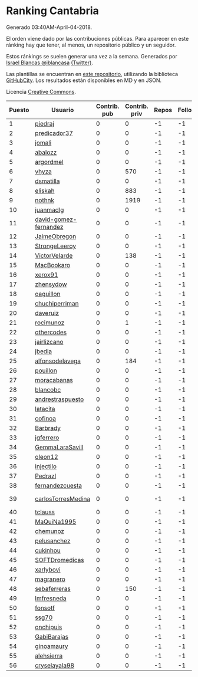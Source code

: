 # Ranking Cantabria

Generado 03:40AM-April-04-2018.

El orden viene dado por las contribuciones públicas. Para aparecer en este ránking hay que tener, al menos, un repositorio público y un seguidor.

Estos ránkings se suelen generar una vez a la semana. Generados por [Israel Blancas @iblancasa](https://github.com/iblancasa/) [(Twitter)](https://twitter.com/iblancasa).

Las plantillas se encuentran en [este repositorio](https://github.com/iblancasa/GH-Spanish-Ranking), utilizando la biblioteca [GitHubCity](https://github.com/iblancasa/GitHubCity). Los resultados están disponibles en MD y en JSON.

Licencia [Creative Commons](https://creativecommons.org/licenses/by/4.0/).

| Puesto   |  Usuario  | Contrib. pub | Contrib. priv |Repos| Followers | Desde |  Avatar  |
|----------|-----------|--------------|---------------|-----|-----------|-------|----------|
|1|[piedraj](https://github.com/piedraj)|0|0|-1|-1||![piedraj]()|
|2|[predicador37](https://github.com/predicador37)|0|0|-1|-1||![predicador37]()|
|3|[jomali](https://github.com/jomali)|0|0|-1|-1||![jomali]()|
|4|[abalozz](https://github.com/abalozz)|0|0|-1|-1||![abalozz]()|
|5|[argordmel](https://github.com/argordmel)|0|0|-1|-1||![argordmel]()|
|6|[vhyza](https://github.com/vhyza)|0|570|-1|-1||![vhyza]()|
|7|[dsmatilla](https://github.com/dsmatilla)|0|0|-1|-1||![dsmatilla]()|
|8|[eliskah](https://github.com/eliskah)|0|883|-1|-1||![eliskah]()|
|9|[nothnk](https://github.com/nothnk)|0|1919|-1|-1||![nothnk]()|
|10|[juanmadlg](https://github.com/juanmadlg)|0|0|-1|-1||![juanmadlg]()|
|11|[david-gomez-fernandez](https://github.com/david-gomez-fernandez)|0|0|-1|-1||![david-gomez-fernandez]()|
|12|[JaimeObregon](https://github.com/JaimeObregon)|0|0|-1|-1||![JaimeObregon]()|
|13|[StrongeLeeroy](https://github.com/StrongeLeeroy)|0|0|-1|-1||![StrongeLeeroy]()|
|14|[VictorVelarde](https://github.com/VictorVelarde)|0|138|-1|-1||![VictorVelarde]()|
|15|[MacBookaro](https://github.com/MacBookaro)|0|0|-1|-1||![MacBookaro]()|
|16|[xerox91](https://github.com/xerox91)|0|0|-1|-1||![xerox91]()|
|17|[zhensydow](https://github.com/zhensydow)|0|0|-1|-1||![zhensydow]()|
|18|[oaguillon](https://github.com/oaguillon)|0|0|-1|-1||![oaguillon]()|
|19|[chuchiperriman](https://github.com/chuchiperriman)|0|0|-1|-1||![chuchiperriman]()|
|20|[daveruiz](https://github.com/daveruiz)|0|0|-1|-1||![daveruiz]()|
|21|[rocimunoz](https://github.com/rocimunoz)|0|1|-1|-1||![rocimunoz]()|
|22|[othercodes](https://github.com/othercodes)|0|0|-1|-1||![othercodes]()|
|23|[jairlizcano](https://github.com/jairlizcano)|0|0|-1|-1||![jairlizcano]()|
|24|[jbedia](https://github.com/jbedia)|0|0|-1|-1||![jbedia]()|
|25|[alfonsodelavega](https://github.com/alfonsodelavega)|0|184|-1|-1||![alfonsodelavega]()|
|26|[pouillon](https://github.com/pouillon)|0|0|-1|-1||![pouillon]()|
|27|[moracabanas](https://github.com/moracabanas)|0|0|-1|-1||![moracabanas]()|
|28|[blancobc](https://github.com/blancobc)|0|0|-1|-1||![blancobc]()|
|29|[andrestraspuesto](https://github.com/andrestraspuesto)|0|0|-1|-1||![andrestraspuesto]()|
|30|[latacita](https://github.com/latacita)|0|0|-1|-1||![latacita]()|
|31|[cofinoa](https://github.com/cofinoa)|0|0|-1|-1||![cofinoa]()|
|32|[Barbrady](https://github.com/Barbrady)|0|0|-1|-1||![Barbrady]()|
|33|[jgferrero](https://github.com/jgferrero)|0|0|-1|-1||![jgferrero]()|
|34|[GemmaLaraSavill](https://github.com/GemmaLaraSavill)|0|0|-1|-1||![GemmaLaraSavill]()|
|35|[oleon12](https://github.com/oleon12)|0|0|-1|-1||![oleon12]()|
|36|[injectilo](https://github.com/injectilo)|0|0|-1|-1||![injectilo]()|
|37|[Pedrazl](https://github.com/Pedrazl)|0|0|-1|-1||![Pedrazl]()|
|38|[fernandezcuesta](https://github.com/fernandezcuesta)|0|0|-1|-1||![fernandezcuesta]()|
|39|[carlosTorresMedina](https://github.com/carlosTorresMedina)|0|0|-1|-1||![carlosTorresMedina]()|
|40|[tclauss](https://github.com/tclauss)|0|0|-1|-1||![tclauss]()|
|41|[MaQuiNa1995](https://github.com/MaQuiNa1995)|0|0|-1|-1||![MaQuiNa1995]()|
|42|[chemunoz](https://github.com/chemunoz)|0|0|-1|-1||![chemunoz]()|
|43|[pelusanchez](https://github.com/pelusanchez)|0|0|-1|-1||![pelusanchez]()|
|44|[cukinhou](https://github.com/cukinhou)|0|0|-1|-1||![cukinhou]()|
|45|[SOFTDromedicas](https://github.com/SOFTDromedicas)|0|0|-1|-1||![SOFTDromedicas]()|
|46|[xarlybovi](https://github.com/xarlybovi)|0|0|-1|-1||![xarlybovi]()|
|47|[magranero](https://github.com/magranero)|0|0|-1|-1||![magranero]()|
|48|[sebaferreras](https://github.com/sebaferreras)|0|150|-1|-1||![sebaferreras]()|
|49|[lmfresneda](https://github.com/lmfresneda)|0|0|-1|-1||![lmfresneda]()|
|50|[fonsotf](https://github.com/fonsotf)|0|0|-1|-1||![fonsotf]()|
|51|[ssg70](https://github.com/ssg70)|0|0|-1|-1||![ssg70]()|
|52|[onchipuis](https://github.com/onchipuis)|0|0|-1|-1||![onchipuis]()|
|53|[GabiBarajas](https://github.com/GabiBarajas)|0|0|-1|-1||![GabiBarajas]()|
|54|[ginoamaury](https://github.com/ginoamaury)|0|0|-1|-1||![ginoamaury]()|
|55|[alehsierra](https://github.com/alehsierra)|0|0|-1|-1||![alehsierra]()|
|56|[cryselayala98](https://github.com/cryselayala98)|0|0|-1|-1||![cryselayala98]()|
